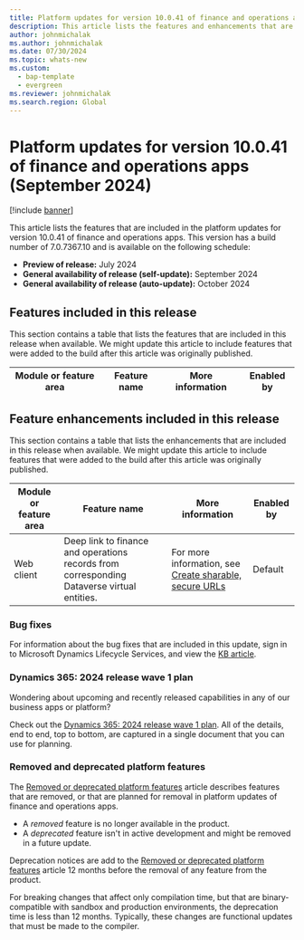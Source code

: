 ```yaml
---
title: Platform updates for version 10.0.41 of finance and operations apps (September 2024)
description: This article lists the features and enhancements that are included in the platform updates for version 10.0.41 of finance and operations apps.
author: johnmichalak
ms.author: johnmichalak
ms.date: 07/30/2024
ms.topic: whats-new
ms.custom: 
  - bap-template
  - evergreen
ms.reviewer: johnmichalak
ms.search.region: Global
---
```

# Platform updates for version 10.0.41 of finance and operations apps (September 2024)

[!include [banner](../includes/banner.md)]

This article lists the features that are included in the platform updates for version 10.0.41 of finance and operations apps. This version has a build number of 7.0.7367.10 and is available on the following schedule:

- **Preview of release:** July 2024
- **General availability of release (self-update):** September 2024
- **General availability of release (auto-update):** October 2024

## Features included in this release

This section contains a table that lists the features that are included in this release when available. We might update this article to include features that were added to the build after this article was originally published.

| Module or feature area | Feature name | More information | Enabled by |
|---|---|---|---|

## Feature enhancements included in this release

This section contains a table that lists the enhancements that are included in this release when available. We might update this article to include features that were added to the build after this article was originally published.

| Module or feature area | Feature name | More information | Enabled by |
|---|---|---|---|
| Web client | Deep link to finance and operations records from corresponding Dataverse virtual entities. | For more information, see [Create sharable, secure URLs](../../dev-itpro/user-interface/create-deep-links.md) | Default |   

### Bug fixes

For information about the bug fixes that are included in this update, sign in to Microsoft Dynamics Lifecycle Services, and view the [KB article](https://fix.lcs.dynamics.com/Issue/Details?bugId=948711).

### Dynamics 365: 2024 release wave 1 plan

Wondering about upcoming and recently released capabilities in any of our business apps or platform?

Check out the [Dynamics 365: 2024 release wave 1 plan](/dynamics365/release-plan/2024wave1/). All of the details, end to end, top to bottom, are captured in a single document that you can use for planning.

### Removed and deprecated platform features

The [Removed or deprecated platform features](../../fin-ops/get-started/removed-deprecated-features-platform-updates.md) article describes features that are removed, or that are planned for removal in platform updates of finance and operations apps.

- A *removed* feature is no longer available in the product.
- A *deprecated* feature isn't in active development and might be removed in a future update.

Deprecation notices are add to the [Removed or deprecated platform features](../../fin-ops/get-started/removed-deprecated-features-platform-updates.md) article 12 months before the removal of any feature from the product.

For breaking changes that affect only compilation time, but that are binary-compatible with sandbox and production environments, the deprecation time is less than 12 months. Typically, these changes are 
functional updates that must be made to the compiler.
